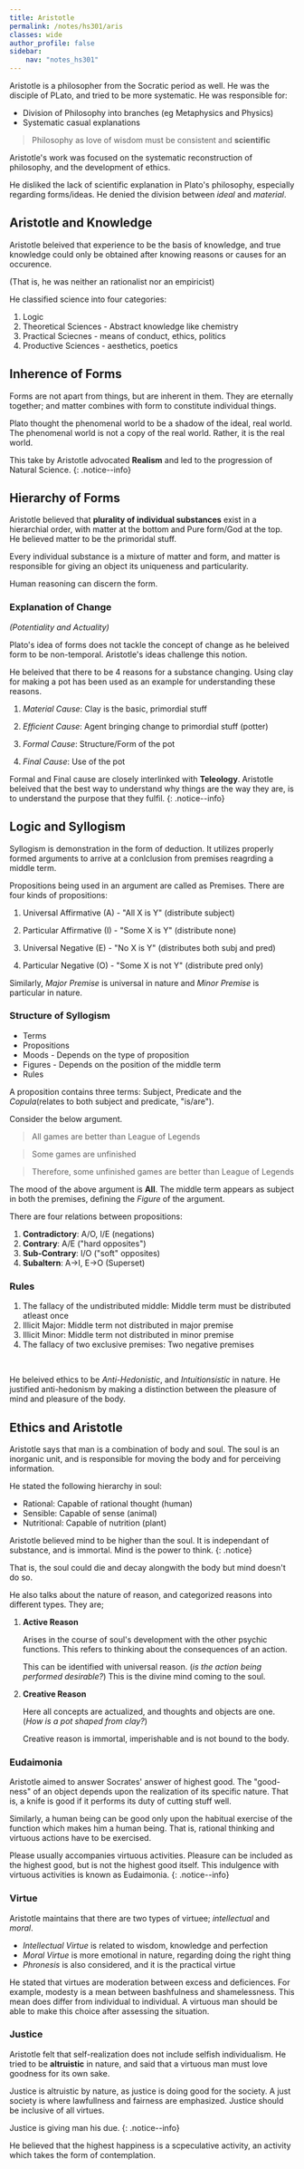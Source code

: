 ```yaml
---
title: Aristotle
permalink: /notes/hs301/aris
classes: wide
author_profile: false
sidebar:
    nav: "notes_hs301"
---
```


Aristotle is a philosopher from the Socratic period as well. He was the disciple of PLato, and tried to be more systematic. He was responsible for:

- Division of Philosophy into branches (eg Metaphysics and Physics)
- Systematic casual explanations

> Philosophy as love of wisdom must be consistent and **scientific**

Aristotle's work was focused on the systematic reconstruction of philosophy, and the development of ethics.

He disliked the lack of scientific explanation in Plato's philosophy, especially regarding forms/ideas. He denied the division between *ideal* and *material*. 


## Aristotle and Knowledge

Aristotle beleived that experience to be the basis of knowledge, and true knowledge could only be obtained after knowing reasons or causes for an occurence. 

(That is, he was neither an rationalist nor an empiricist) 

<!-- Metaphysics smth -->

He classified science into four categories:

1. Logic
2. Theoretical Sciences - Abstract knowledge like chemistry
3. Practical Sciecnes - means of conduct, ethics, politics
4. Productive Sciences - aesthetics, poetics 




## Inherence of Forms

Forms are not apart from things, but are inherent in them. They are eternally together; and matter combines with form to constitute individual things.

Plato thought the phenomenal world to be a shadow of the ideal, real world. The phenomenal world is not a copy of the real world. Rather, it is the real world.

This take by Aristotle advocated **Realism** and led to the progression of Natural Science.
{: .notice--info}
 




## Hierarchy of Forms

Aristotle believed that **plurality of individual substances** exist in a hierarchial order, with matter at the bottom and Pure form/God at the top. He believed matter to be the primoridal stuff.

Every individual substance is a mixture of matter and form, and matter is responsible for giving an object its uniqueness and particularity.

Human reasoning can discern the form.

### Explanation of Change

*(Potentiality and Actuality)*

Plato's idea of forms does not tackle the concept of change as he beleived form to be non-temporal. Aristotle's ideas challenge this notion.

He beleived that there to be 4 reasons for a substance changing. Using clay for making a pot has been used as an example for understanding these reasons.

1. *Material Cause*: Clay is the basic, primordial stuff
2. *Efficient Cause*: Agent bringing change to primordial stuff (potter)

3. *Formal Cause*: Structure/Form of the pot 
4. *Final Cause*: Use of the pot


Formal and Final cause are closely interlinked with **Teleology**. Aristotle beleived that the best way to understand why things are the way they are, is to understand the purpose that they fulfil.
{: .notice--info}







## Logic and Syllogism

Syllogism is demonstration in the form of deduction. It utilizes properly formed arguments to arrive at a conlclusion from premises reagrding a middle term.

Propositions being used in an argument are called as Premises. There are four kinds of propositions:

1. Universal Affirmative (A) - "All X is Y" (distribute subject)
2. Particular Affirmative (I) - "Some X is Y" (distribute none)

3. Universal Negative (E) - "No X is Y" (distributes both subj and pred)
4. Particular Negative (O) - "Some X is not Y" (distribute pred only)

Similarly, *Major Premise* is universal in nature and *Minor Premise* is particular in nature.


### Structure of Syllogism

- Terms
- Propositions
- Moods - Depends on the type of proposition
- Figures - Depends on the position of the middle term
- Rules

A proposition contains three terms: Subject, Predicate and the *Copula*(relates to both subject and predicate, "is/are").

Consider the below argument.

> All games are better than League of Legends

> Some games are unfinished

> Therefore, some unfinished games are better than League of Legends

The mood of the above argument is **AII**. The middle term appears as subject in both the premises, defining the *Figure* of the argument.

There are four relations between propositions:

1. **Contradictory**: A/O, I/E (negations)
2. **Contrary**: A/E ("hard opposites")
3. **Sub-Contrary**: I/O ("soft" opposites)
4. **Subaltern**: A→I, E→O (Superset)


### Rules

1. The fallacy of the undistributed middle: Middle term must be distributed atleast once
2. Illicit Major: Middle term not distributed in major premise
3. Illicit Minor: Middle term not distributed in minor premise
4. The fallacy of two exclusive premises: Two negative premises

&nbsp;

He beleived ethics to be *Anti-Hedonistic*, and *Intuitionsistic* in nature. He justified anti-hedonism by making a distinction between the pleasure of mind and pleasure of the body.
 

## Ethics and Aristotle

Aristotle says that man is a combination of body and soul. The soul is an inorganic unit, and is responsible for moving the body and for perceiving information.

He stated the following hierarchy in soul:

- Rational: Capable of rational thought (human)
- Sensible: Capable of sense (animal)
- Nutritional: Capable of nutrition (plant)

Aristotle believed mind to be higher than the soul. It is independant of substance, and is immortal. Mind is the power to think.
{: .notice}

That is, the soul could die and decay alongwith the body but mind doesn't do so.

He also talks about the nature of reason, and categorized reasons into different types. They are;

1. **Active Reason**
    
    Arises in the course of soul's development with the other psychic functions. This refers to thinking about the consequences of an action. 

    This can be identified with universal reason. (_is the action being performed desirable?_) This is the divine mind coming to the soul.

2. **Creative Reason**

    Here all concepts are actualized, and thoughts and objects are one. (_How is a pot shaped from clay?_)

    Creative reason is immortal, imperishable and is not bound to the body.


### Eudaimonia

Aristotle aimed to answer Socrates' answer of highest good. The "good-ness" of an object depends upon the realization of its specific nature. That is, a knife is good if it performs its duty of cutting stuff well.

Similarly, a human being can be good only upon the habitual exercise of the function which makes him a human being. That is, rational thinking and virtuous actions have to be exercised. 

Please usually accompanies virtuous activities. Pleasure can be included as the highest good, but is not the highest good itself. This indulgence with virtuous activities is known as Eudaimonia.
{: .notice--info}


### Virtue

Aristotle maintains that there are two types of virtuee; *intellectual* and *moral*.

- *Intellectual Virtue* is related to wisdom, knowledge and perfection
- *Moral Virtue* is more emotional in nature, regarding doing the right thing
- *Phronesis* is also considered, and it is the practical virtue

He stated that virtues are moderation between excess and deficiences. For example, modesty is a mean between bashfulness and shamelessness. This mean does differ from individual to individual. A virtuous man should be able to make this choice after assessing the situation.

### Justice

Aristotle felt that self-realization does not include selfish individualism. He tried to be **altruistic** in nature, and said that a virtuous man must love goodness for its own sake.

Justice is altruistic by nature, as justice is doing good for the society. A just society is where lawfullness and fairness are emphasized. Justice should be inclusive of all virtues.

Justice is giving man his due.
{: .notice--info}

He believed that the highest happiness is a scpeculative activity, an activity which takes the form of contemplation.